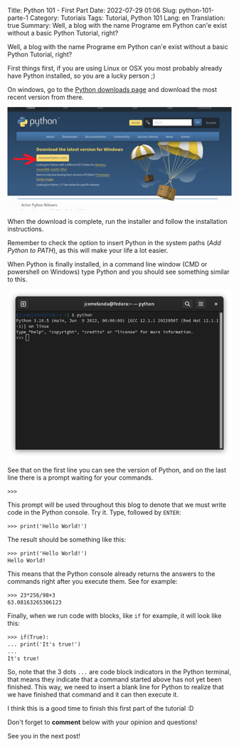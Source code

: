 Title: Python 101 - First Part
Date: 2022-07-29 01:06
Slug: python-101-parte-1
Category: Tutoriais
Tags: Tutorial, Python 101
Lang: en
Translation: true
Summary: Well, a blog with the name Programe em Python can'e exist without a basic Python Tutorial, right?


Well, a blog with the name Programe em Python can'e exist without a basic Python Tutorial, right?

First things first, if you are using Linux or OSX you most probably already have Python installed, so you are a lucky person ;)

On windows, go to the [Python downloads page](https://www.python.org/downloads/) and download the most recent version from there.

![Download Python](/images/download-python.png)

When the download is complete, run the installer and follow the installation instructions.

Remember to check the option to insert Python in the system paths (*Add Python to PATH*), as this will make your life a lot easier.

When Python is finally installed, in a command line window (CMD or powershell on Windows) type Python and you should see something similar to this.

![Python Terminal](/images/python-terminal.png)

See that on the first line you can see the version of Python, and on the last line there is a prompt waiting for your commands.

    >>>

This prompt will be used throughout this blog to denote that we must write code in the Python console.
Try it. Type, followed by `ENTER`:

    >>> print('Hello World!')

The result should be something like this:

    >>> print('Hello World!')
    Hello World!

This means that the Python console already returns the answers to the commands right after you execute them. See for example:

    >>> 23*256/98+3
    63.08163265306123

Finally, when we run code with blocks, like `if` for example, it will look like this:

    >>> if(True):
    ... print('It's true!')
    ...
    It's true!

So, note that the 3 dots `...` are code block indicators in the Python terminal, that means they indicate that a command started above has not yet been finished. This way, we need to insert a blank line for Python to realize that we have finished that command and it can then execute it.

I think this is a good time to finish this first part of the tutorial :D

Don't forget to **comment** below with your opinion and questions!

See you in the next post!